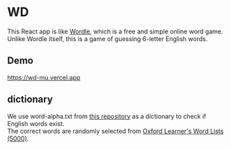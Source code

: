 # W**D**

This React app is like [Wordle](https://www.nytimes.com/games/wordle/index.html), which is a free and simple online word game.\
Unlike Wordle itself, this is a game of guessing 6-letter English words.

## Demo

https://wd-mu.vercel.app

## dictionary

We use word-alpha.txt from [this repository](https://github.com/dwyl/english-words) as a dictionary to check if English words exist.\
The correct words are randomly selected from [Oxford Learner's Word Lists (5000)](https://www.oxfordlearnersdictionaries.com/wordlists/).

